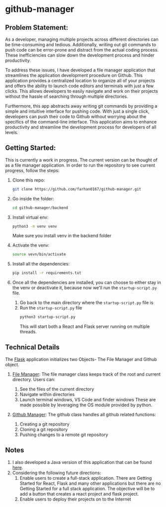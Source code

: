 # github-manager

## Problem Statement:
As a developer, managing multiple projects across different directories can be time-consuming and tedious. Additionally, writing out git commands to push code can be error-prone and distract from the actual coding process. These inefficiencies can slow down the development process and hinder productivity.

To address these issues, I have developed a file manager application that streamlines the application development procedure on Github. This application provides a centralized location to organize all of your projects and offers the ability to launch code editors and terminals with just a few clicks. This allows developers to easily navigate and work on their projects without the hassle of searching through multiple directories.

Furthermore, this app abstracts away writing git commands by providing a simple and intuitive interface for pushing code. With just a single click, developers can push their code to Github without worrying about the specifics of the command-line interface. This application aims to enhance productivity and streamline the development process for developers of all levels.

## Getting Started:
This is currently a work in progress. The current version can be thought of as a file manager application.
In order to run the repository to see current progress, follow the steps:
1. Clone this repo:
   ```bash
   git clone https://github.com/farhan0167/github-manager.git
   ```
2. Go inside the folder:
   ```bash
   cd github-manager/backend
   ```
3. Install virtual env:
   ```bash
   python3 -m venv venv
   ```
   Make sure you install venv in the backend folder
4. Activate the venv:
   ```bash
   source vevn/bin/activate
   ```
5. Install all the dependencies:
   ```bash
   pip install -r requirements.txt
   ```

6. Once all the dependencies are installed, you can choose to either stay in the venv or deactivate it, because
   now we'll run the `startup-script.py` file.
   1. Go back to the main directory where the `startup-script.py` file is
   2. Run the `startup-script.py` file
      ```bash
      python3 startup-script.py
      ```
      This will start both a React and Flask server running on multiple threads.

## Technical Details

The [Flask](https://github.com/farhan0167/github-manager/blob/main/backend/app.py) application initializes two Objects- The File Manager and Github object. 
1. [File Manager](https://github.com/farhan0167/github-manager/blob/main/backend/util/file_manager.py):
      The file manager class keeps track of the root and current directory. Users can:
      1. See the files of the current directory
      2. Navigate within directories
      3. Launch terminal windows, VS Code and finder windows
      These are made possible by leveraging the OS module provided by python.

2. [Github Manager](https://github.com/farhan0167/github-manager/blob/main/backend/util/github_manager.py):
   The github class handles all github related functions:
   1. Creating a git repository
   2. Cloning a git repository
   3. Pushing changes to a remote git repository

## Notes

1. I also developed a Java version of this application that can be found [here](https://github.com/farhan0167/git-manager-java).
2. Considering the following future directions:
   1. Enable users to create a full-stack application. There are Getting Started for React, Flask and many other applications but there are no Getting Started for a full stack application. The objective will be to add a button that creates a react project and flask project.
   2. Enable users to deploy their projects on to the Internet